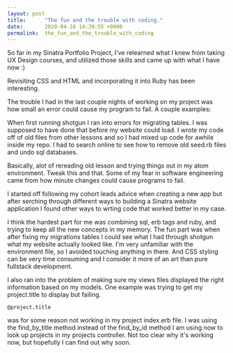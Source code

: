 ```yaml
---
layout: post
title:      "The fun and the trouble with coding."
date:       2020-04-10 14:39:55 +0000
permalink:  the_fun_and_the_trouble_with_coding
---
```



So far in my Sinatra Portfolio Project, I've relearned what I knew from taking UX Design courses, and utilized those skills and came up with what I have now :)

Revisiting CSS and HTML and incorporating it into Ruby has been interesting. 

The trouble I had in the last couple nights of working on my project was how small an error could cause my program to fail. A couple examples:

When first running shotgun I ran into errors for migrating tables. I was supposed to have done that before my website could load. I wrote my code off of old files from other lessons and so I had mixed up code for awhile inside my repo. I had to search online to see how to remove old seed.rb files and undo sql databases. 

Basically, alot of rereading old lesson and trying things out in my atom environment. Tweak this and that. Some of my fear in software engineering came from how minute changes could cause programs to fail. 

I started off following my cohort leads advice when creating a new app but after serching through different ways to building a Sinatra website application I found other ways to wrting code that worked better in my case. 

I think the hardest part for me was combining sql, erb tags and ruby, and trying to keep all the new concepts in my memory. The fun part was when after fixing my migrations tables I could see what I had through shotgun what my website actually looked like. I'm very unfamiliar with the environment file, so I avoided touching anything in there. And CSS styling can be very time consuming and I consider it more of an art than pure fullstack development. 

I also ran into the problem of making sure my views files displayed the right information based on my models. One example was trying to get my project.title to display but failing.

```
@project.title
```
was for some reason not working in my project index.erb file. I was using the find_by_title method instead of the find_by_id method I am using now to look up projects in my projects controller. Not too clear why it's working now, but hopefully I can find out why soon.


